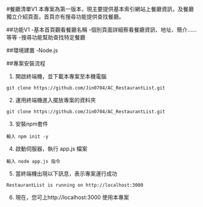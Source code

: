 #餐廳清單V1
本專案為第一版本，現主要提供基本索引網站上餐廳資訊，及餐廳獨立介紹頁面，首頁亦有搜尋功能提供查找餐廳。

##功能V1
-基本首頁觀看餐廳名稱
-個別頁面詳細察看餐廳資訊、地址、簡介......等等
-搜尋功能幫助查找特定餐廳

##環境建置
-Node.js

##專案安裝流程
1. 開啟終端機，並下載本專案至本機電腦
```
git clone https://github.com/Jin0704/AC_RestaurantList.git
```
2. 運用終端機進入擺放專案的資料夾
```
git clone https://github.com/Jin0704/AC_RestaurantList.git
```
3. 安裝npm套件
```
輸入 npm init -y
```
4. 啟動伺服器，執行 app.js 檔案
```
輸入 node app.js 指令
```
5. 當終端機出現以下訊息，表示專案運行成功
```
RestaurantList is running on http://localhost:3000
```
6. 現在，您可上http://localhost:3000 使用本專案
